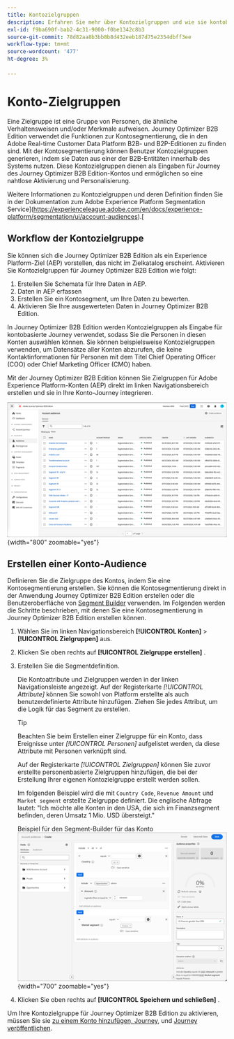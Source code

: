 ```yaml
---
title: Kontozielgruppen
description: Erfahren Sie mehr über Kontozielgruppen und wie sie kontobasierte Journey aktivieren.
exl-id: f9ba690f-bab2-4c31-9000-f0be1342c8b3
source-git-commit: 78d82aa8b3bb8b8d432eeb187d75e2354dbff3ee
workflow-type: tm+mt
source-wordcount: '477'
ht-degree: 3%

---
```


# Konto-Zielgruppen

Eine Zielgruppe ist eine Gruppe von Personen, die ähnliche Verhaltensweisen und/oder Merkmale aufweisen. Journey Optimizer B2B Edition verwendet die Funktionen zur Kontosegmentierung, die in den Adobe Real-time Customer Data Platform B2B- und B2P-Editionen zu finden sind. Mit der Kontosegmentierung können Benutzer Kontozielgruppen generieren, indem sie Daten aus einer der B2B-Entitäten innerhalb des Systems nutzen. Diese Kontozielgruppen dienen als Eingaben für Journey des Journey Optimizer B2B Edition-Kontos und ermöglichen so eine nahtlose Aktivierung und Personalisierung.

Weitere Informationen zu Kontozielgruppen und deren Definition finden Sie in der Dokumentation zum Adobe Experience Platform Segmentation Service](https://experienceleague.adobe.com/en/docs/experience-platform/segmentation/ui/account-audiences).[

## Workflow der Kontozielgruppe

Sie können sich die Journey Optimizer B2B Edition als ein Experience Platform-Ziel (AEP) vorstellen, das nicht im Zielkatalog erscheint. Aktivieren Sie Kontozielgruppen für Journey Optimizer B2B Edition wie folgt:

1. Erstellen Sie Schemata für Ihre Daten in AEP.
1. Daten in AEP erfassen
1. Erstellen Sie ein Kontosegment, um Ihre Daten zu bewerten.
1. Aktivieren Sie Ihre ausgewerteten Daten in Journey Optimizer B2B Edition.

In Journey Optimizer B2B Edition werden Kontozielgruppen als Eingabe für kontobasierte Journey verwendet, sodass Sie die Personen in diesen Konten auswählen können. Sie können beispielsweise Kontozielgruppen verwenden, um Datensätze aller Konten abzurufen, die keine Kontaktinformationen für Personen mit dem Titel Chief Operating Officer (COO) oder Chief Marketing Officer (CMO) haben.

Mit der Journey Optimizer B2B Edition können Sie Zielgruppen für Adobe Experience Platform-Konten (AEP) direkt im linken Navigationsbereich erstellen und sie in Ihre Konto-Journey integrieren.

![Zugriff auf Kontozielgruppen](./assets/account-audiences-browse.png){width="800" zoomable="yes"}

## Erstellen einer Konto-Audience

Definieren Sie die Zielgruppe des Kontos, indem Sie eine Kontosegmentierung erstellen. Sie können die Kontosegmentierung direkt in der Anwendung Journey Optimizer B2B Edition erstellen oder die Benutzeroberfläche von [Segment Builder](https://experienceleague.adobe.com/en/docs/experience-platform/segmentation/ui/segment-builder) verwenden. Im Folgenden werden die Schritte beschrieben, mit denen Sie eine Kontosegmentierung in Journey Optimizer B2B Edition erstellen können.

1. Wählen Sie im linken Navigationsbereich **[!UICONTROL Konten]** > **[!UICONTROL Zielgruppen]** aus.

1. Klicken Sie oben rechts auf **[!UICONTROL Zielgruppe erstellen]** .

1. Erstellen Sie die Segmentdefinition.

   Die Kontoattribute und Zielgruppen werden in der linken Navigationsleiste angezeigt. Auf der Registerkarte _[!UICONTROL Attribute]_ können Sie sowohl von Platform erstellte als auch benutzerdefinierte Attribute hinzufügen. Ziehen Sie jedes Attribut, um die Logik für das Segment zu erstellen.

   >[!TIP]
   >
   >Beachten Sie beim Erstellen einer Zielgruppe für ein Konto, dass Ereignisse unter _[!UICONTROL Personen]_ aufgelistet werden, da diese Attribute mit Personen verknüpft sind.<br/>
   >
   >Auf der Registerkarte _[!UICONTROL Zielgruppen]_ können Sie zuvor erstellte personenbasierte Zielgruppen hinzufügen, die bei der Erstellung Ihrer eigenen Kontozielgruppe erstellt werden sollen.

   Im folgenden Beispiel wird die mit `Country Code`, `Revenue Amount` und `Market segment` erstellte Zielgruppe definiert. Die englische Abfrage lautet: &quot;Ich möchte alle Konten in den USA, die sich im Finanzsegment befinden, deren Umsatz 1 Mio. USD übersteigt.&quot;

   Beispiel für den Segment-Builder für das Konto ![ ](./assets/audience-segment-builder-US-finance-1M.png){width="700" zoomable="yes"}

1. Klicken Sie oben rechts auf **[!UICONTROL Speichern und schließen]** .

Um Ihre Kontozielgruppe für Journey Optimizer B2B Edition zu aktivieren, müssen Sie sie [zu einem Konto hinzufügen, Journey](../journeys/journey-overview.md#add-the-account-audience-for-your-journey), und [Journey veröffentlichen](../journeys/journey-overview.md).
